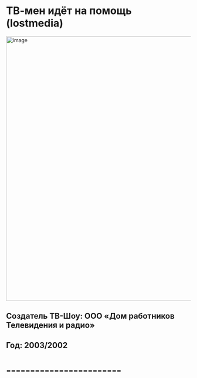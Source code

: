 <h1>ТВ-мен идёт на помощь (lostmedia)</h1>
<img width="964" height="722" alt="image" src="https://github.com/user-attachments/assets/346f9830-30b0-42ef-89de-8e6cce800dea"/>
<h2>Создатель ТВ-Шоу:  ООО «Дом работников Телевидения и радио»</h2>
<h2>Год: 2003/2002</h2>
<h1>------------------------</h1>
